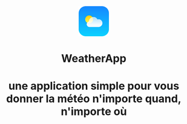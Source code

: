 <div align="center">
    <img src="/images/AppLogo.png" width="80" height="80"/>
    <h1>WeatherApp<h1/>
    <p font-size="15px">une application simple pour vous donner la météo n'importe quand, n'importe où<p/>
<div/>


